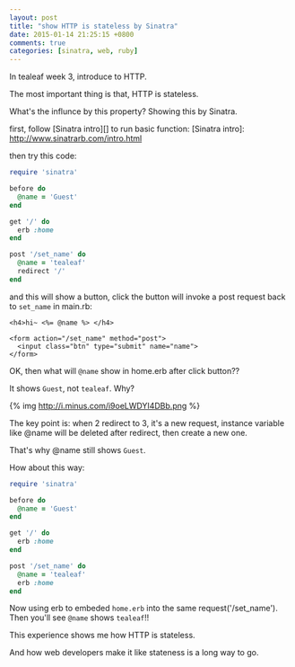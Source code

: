 ```yaml
---
layout: post
title: "show HTTP is stateless by Sinatra"
date: 2015-01-14 21:25:15 +0800
comments: true
categories: [sinatra, web, ruby]
---
```


In tealeaf week 3, introduce to HTTP.

The most important thing is that, HTTP is stateless.

What's the influnce by this property? Showing this by Sinatra.

<!--more-->

first, follow [Sinatra intro][] to run basic function:
[Sinatra intro]: http://www.sinatrarb.com/intro.html

then try this code:

``` ruby main.rb
require 'sinatra'

before do
  @name = 'Guest'
end

get '/' do
  erb :home
end

post '/set_name' do
  @name = 'tealeaf'
  redirect '/'
end

```

and this will show a button, click the button will invoke a post request back to `set_name` in main.rb:

``` erb home.erb
<h4>hi~ <%= @name %> </h4>

<form action="/set_name" method="post">
  <input class="btn" type="submit" name="name">
</form>
```

OK, then what will `@name` show in home.erb after click button??

It shows `Guest`, not `tealeaf`. Why?

{% img http://i.minus.com/i9oeLWDYI4DBb.png %}

The key point is: when 2 redirect to 3, it's a new request, instance variable like @name will be deleted after redirect, then create a new one.

That's why @name still shows `Guest`.

How about this way:

``` ruby main.rb
require 'sinatra'

before do
  @name = 'Guest'
end

get '/' do
  erb :home
end

post '/set_name' do
  @name = 'tealeaf'
  erb :home
end

```

Now using erb to embeded `home.erb` into the same request('/set_name'). Then you'll see `@name` shows `tealeaf`!!

This experience shows me how HTTP is stateless. 

And how web developers make it like stateness is a long way to go.